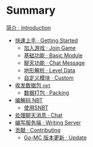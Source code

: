 # Summary

[简介 · Introduction](README.md)

- [快速上手 · Getting Started](getting-started/index.md)
  - [加入游戏 · Join Game](getting-started/join-game.md)
  - [基础功能 · Basic Module](getting-started/basic-module.md)
  - [聊天功能 · Chat Message]()
  - [地形解析 · Level Data]()
  - [自定义模块 · Custom]()
- [收发数据包 `net`]()
  - [数据打包 · Packing]()
- [编解码 NBT]()
  - [使用SNBT]()
- [处理聊天消息 · Chat]()
- [编写服务端 · Writing Server]()
- [贡献 · Contributing]()
  - [Go-MC 版本更新 · Update]()